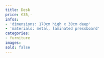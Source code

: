 ```yaml
---
title: Desk
price: €35,-
infos:
- 'dimensions: 170cm high x 30cm deep'
- 'materials: metal, laminated pressboard'
categories:
- furniture
images:
sold: false
---
```

